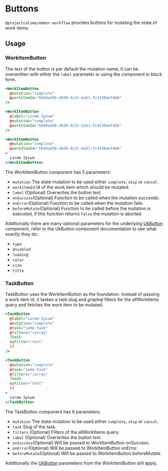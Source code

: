 # Buttons

`@projectcaluma/ember-workflow` provides buttons for mutating the state of work items.

## Usage

### WorkItemButton

The text of the button is per default the mutation name, it can be overwritten with either the `label` parameter or using the component in block form.

```hbs
<WorkItemButton
  @mutation="complete"
  @workItemId="bb94ad56-d650-4c21-ba51-7c4230aef4b8"
/>

<WorkItemButton
  @label="Lorem Ipsum"
  @mutation="complete"
  @workItemId="bb94ad56-d650-4c21-ba51-7c4230aef4b8"
/>

<WorkItemButton
  @mutation="complete"
  @workItemId="bb94ad56-d650-4c21-ba51-7c4230aef4b8"
>
  Lorem Ipsum
</WorkItemButton>
```

The WorkItemButton component has 5 parameters:

- `mutation` The state mutation to be used either `complete`, `skip` or `cancel`.
- `workItemId` Id of the work item which should be mutated.
- `label` (Optional) Overwrites the button text.
- `onSuccess`(Optional) Function to be called when the mutation succeeds.
- `onError`(Optional) Function to be called when the mutation fails.
- `beforeMutate`(Optional) Function to be called before the mutation is executed, if this function returns `false` the mutation is aborted.

Additionally there are many optional parameters for the underlying [UkButton](https://adfinis-sygroup.github.io/ember-uikit/#/docs/components/button) component, refer to the UkButton component documentation to see what exactly they do:

- `type`
- `disabled`
- `loading`
- `color`
- `size`
- `title`

### TaskButton

TaskButton uses the WorkItemButton as the foundation. Instead of passing a work item id, it taskes a task slug and graphql filters for the allWorkItems query and fetches the work item to be mutated.

```hbs
<TaskButton
  @label="Lorem Ipsum"
  @mutation="complete"
  @task="some-task"
  @filters="(array"
  (hash
  myFilter="test"
  ))
/>

<TaskButton
  @mutation="complete"
  @task="some-task"
  @filters="(array"
  (hash
  myFilter="test"
  ))
>
  Lorem Ipsum
</TaskButton>
```

The TaskButton component has 6 parameters:

- `mutation` The state mutation to be used either `complete`, `skip` or `cancel`.
- `task` Slug of the task.
- `filters` (Optional) Filters of the allWorkItems query.
- `label` (Optional) Overwrites the button text.
- `onSuccess`(Optional) Will be passed to WorkItemButton onSuccess.
- `onError`(Optional) Will be passed to WorkItemButton onError.
- `beforeMutate`(Optional) Will be passed to WorkItemButton beforeMutate.

Additionally the [UkButton](https://adfinis-sygroup.github.io/ember-uikit/#/docs/components/button) parameters from the WorkItemButton still apply.
